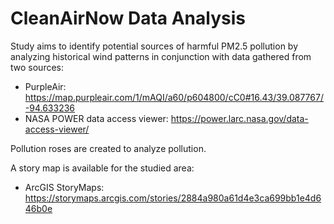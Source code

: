 # CleanAirNow Data Analysis

Study aims to identify potential sources of harmful PM2.5 pollution by analyzing historical wind patterns in conjunction with data gathered from two sources:
* PurpleAir: https://map.purpleair.com/1/mAQI/a60/p604800/cC0#16.43/39.087767/-94.633236
* NASA POWER data access viewer: https://power.larc.nasa.gov/data-access-viewer/

Pollution roses are created to analyze pollution.

A story map is available for the studied area:
* ArcGIS StoryMaps: https://storymaps.arcgis.com/stories/2884a980a61d4e3ca699bb1e4d646b0e
